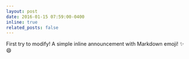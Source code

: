 ```yaml
---
layout: post
date: 2016-01-15 07:59:00-0400
inline: true
related_posts: false
---
```


First try to modify! A simple inline announcement with Markdown emoji! :sparkles: :smile:
